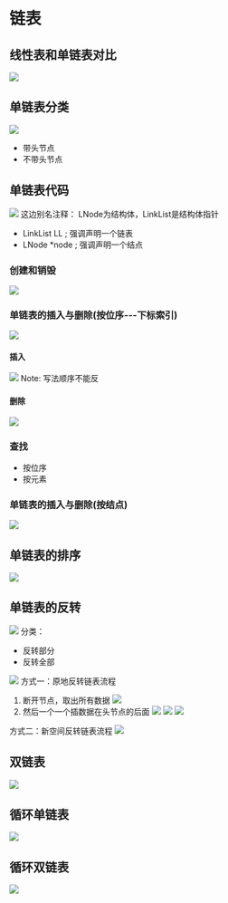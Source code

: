 # 链表
## 线性表和单链表对比
![](.link_list_images/liner_list_vs_link_list.png)


## 单链表分类
![](.link_list_images/link_list_class.png)
- 带头节点
- 不带头节点

## 单链表代码
![](.link_list_images/link_list_code.png)
这边别名注释：
LNode为结构体，LinkList是结构体指针

- LinkList LL ; 强调声明一个链表
- LNode *node ; 强调声明一个结点

### 创建和销毁
![](.link_list_images/link_list_code1.png)


### 单链表的插入与删除(按位序---下标索引)
![](.link_list_images/link_list_delete_n_insert.png)

#### 插入
![](.link_list_images/insert_process.png)
Note: 写法顺序不能反

#### 删除
![](.link_list_images/delete_process.png)

### 查找
- 按位序
- 按元素

### 单链表的插入与删除(按结点)
![](.link_list_images/insert_process1.png)


## 单链表的排序
![](.link_list_images/sort_link_list.png)

## 单链表的反转
![](.link_list_images/reverse_link_list.png)
分类：
- 反转部分
- 反转全部

![](.link_list_images/reverse_process.png)
方式一：原地反转链表流程
1. 断开节点，取出所有数据
![](.link_list_images/reverse_process_5.png)
2. 然后一个一个插数据在头节点的后面
![](.link_list_images/reverse_process_6.png)
![](.link_list_images/reverse_process_7.png)
![](.link_list_images/reverse_process_8.png)

方式二：新空间反转链表流程
![](.link_list_images/reverse_process_1.png)

## 双链表
![](.link_list_images/double_link_list.png)


## 循环单链表
![](.link_list_images/cycle_link_list.png)

## 循环双链表
![](.link_list_images/cycle_double_link_list.png)